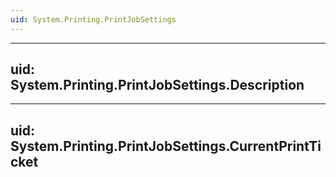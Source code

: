 ```yaml
---
uid: System.Printing.PrintJobSettings
---
```


---
uid: System.Printing.PrintJobSettings.Description
---

---
uid: System.Printing.PrintJobSettings.CurrentPrintTicket
---
